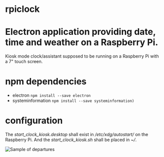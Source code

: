 # rpiclock

# Electron application providing date, time and weather on a Raspberry Pi.
Kiosk mode clock/assistant supposed to be running on a Raspberry Pi with a 7" touch screen.


# npm dependencies
- electron `npm install --save electron`
- systeminformation `npm install --save systeminformation)`


# configuration
The *start_clock_kiosk.desktop* shall exist in */etc/xdg/autostart/* on the Raspberry Pi. And the *start_clock_kiosk.sh* shall be placed in *~/*.

![Sample of departures](https://raw.githubusercontent.com/jaackhiee/rpiclock/master/rpiclock-sample-jpg)

